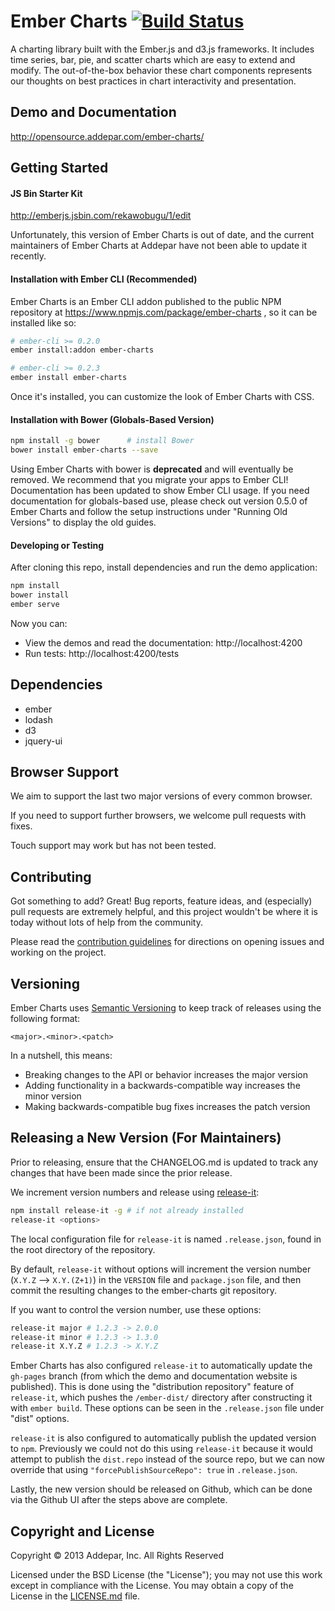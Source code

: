 # Ember Charts [![Build Status](https://secure.travis-ci.org/Addepar/ember-charts.svg?branch=master)](http://travis-ci.org/Addepar/ember-charts)

A charting library built with the Ember.js and d3.js frameworks. It includes
time series, bar, pie, and scatter charts which are easy to extend and modify.
The out-of-the-box behavior these chart components represents our thoughts on
best practices in chart interactivity and presentation.


## Demo and Documentation
http://opensource.addepar.com/ember-charts/


## Getting Started

#### JS Bin Starter Kit

http://emberjs.jsbin.com/rekawobugu/1/edit

Unfortunately, this version of Ember Charts is out of date,
and the current maintainers of Ember Charts at Addepar have not been
able to update it recently.

#### Installation with Ember CLI (Recommended)

Ember Charts is an Ember CLI addon published to the public NPM
repository at https://www.npmjs.com/package/ember-charts ,
so it can be installed like so:

```bash
# ember-cli >= 0.2.0
ember install:addon ember-charts

# ember-cli >= 0.2.3
ember install ember-charts
```

Once it's installed, you can customize the look of Ember Charts with CSS.

#### Installation with Bower (Globals-Based Version)

```bash
npm install -g bower      # install Bower
bower install ember-charts --save
```

Using Ember Charts with bower is **deprecated** and will eventually be removed.
We recommend that you migrate your apps to Ember CLI! Documentation has been
updated to show Ember CLI usage. If you need documentation for globals-based
use, please check out version 0.5.0 of Ember Charts and follow the setup
instructions under "Running Old Versions" to display the old guides.

#### Developing or Testing

After cloning this repo, install dependencies and run the demo application:

```bash
npm install
bower install
ember serve
```

Now you can:
- View the demos and read the documentation: http://localhost:4200
- Run tests: http://localhost:4200/tests


## Dependencies
* ember
* lodash
* d3
* jquery-ui


## Browser Support

We aim to support the last two major versions of every common browser.

If you need to support further browsers, we welcome pull requests with fixes.

Touch support may work but has not been tested.


## Contributing

Got something to add? Great! Bug reports, feature ideas, and (especially) pull
requests are extremely helpful, and this project wouldn't be where it is today
without lots of help from the community.

Please read the [contribution guidelines](CONTRIBUTING.md) for directions on
opening issues and working on the project.


## Versioning

Ember Charts uses [Semantic Versioning](http://semver.org) to keep track of
releases using the following format:

`<major>.<minor>.<patch>`

In a nutshell, this means:
* Breaking changes to the API or behavior increases the major version
* Adding functionality in a backwards-compatible way increases the minor version
* Making backwards-compatible bug fixes increases the patch version


## Releasing a New Version (For Maintainers)
Prior to releasing, ensure that the CHANGELOG.md is updated to track any changes
that have been made since the prior release.

We increment version numbers and release using [release-it](https://github.com/webpro/release-it):

```bash
npm install release-it -g # if not already installed
release-it <options>
```

The local configuration file for `release-it` is named `.release.json`, found in the
root directory of the repository.

By default, `release-it` without options will increment the
<patch> version number (`X.Y.Z` --> `X.Y.(Z+1)`) in the `VERSION` file and
`package.json` file, and then commit the resulting changes to the ember-charts
git repository.

If you want to control the version number, use these options:

```bash
release-it major # 1.2.3 -> 2.0.0
release-it minor # 1.2.3 -> 1.3.0
release-it X.Y.Z # 1.2.3 -> X.Y.Z
```

Ember Charts has also configured `release-it` to automatically update the `gh-pages`
branch (from which the demo and documentation website is published). This is done using
the "distribution repository" feature of `release-it`, which pushes the `/ember-dist/`
directory after constructing it with `ember build`. These options can be seen in the
`.release.json` file under "dist" options.

`release-it` is also configured to automatically publish the updated version to
`npm`. Previously we could not do this using `release-it` because it would attempt to
publish the `dist.repo` instead of the source repo, but we can now override that using
`"forcePublishSourceRepo": true` in `.release.json`.

Lastly, the new version should be released on Github, which can be done via the Github UI
after the steps above are complete.

## Copyright and License
Copyright © 2013 Addepar, Inc. All Rights Reserved

Licensed under the BSD License (the "License"); you may not use this work
except in compliance with the License. You may obtain a copy of the License in
the [LICENSE.md](LICENSE.md) file.
